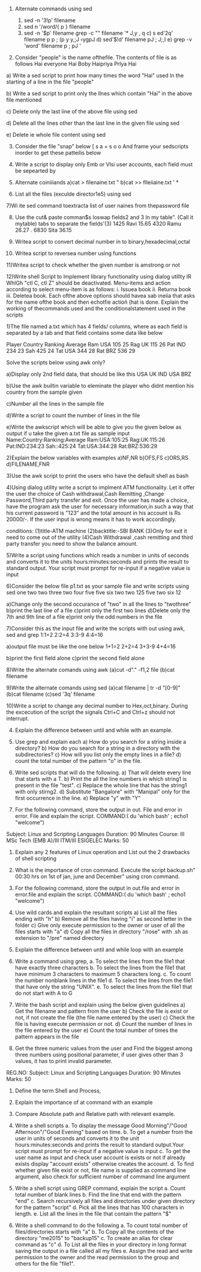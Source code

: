
1) Alternate commands using sed
	1) sed -n '3!p' filename
	2) sed n '/word/{
		p
		} filename
	3) sed -n '$p' filename 
grep -c "" filename '* J,y , q
c) s
ed'2q' filename p p ; (p y y,;J ‹ygpJ
d) sed'$!d' filename pJ ; J;,I
e) grep -v 'word' filename p ; pJ '

2) Consider "people" is the name ofthefile. The contents of file is as follows
Hai everyone
Hai Boby
Haipriya
Prlya Hai

a) Write a sed script to print how many times the word "Hai" used ln the starting of a line in the file "people"

b) Write a sed script to print only the llnes which contain "Hai" in the above file mentioned

c) Delete only the last line of the above file using sed

d) Delete all the lines other than the last line in the given file using sed

e) Delete ie whole file content using sed

3) Consider the file "snap" below
[ s a + s o o
And frame your sedscripts inorder to get these patteilis below

4) Write a script to display only Emb or Vlsi user accounts, each field must be sepearted by

5) Alternate coiniiiands
a)cat > filenaine.txt "
b)cat >> flleiiaine.txt ' * 

6) List all the files (exculde director1e5) using sed

7)Wi ite sed command toextracta list of user naines from thepassword file

8) Use the cut& paste comman$s loswap fields2 and 3 ln my table". (Call it mytable) tabs to separate the fields'(3)
1425 Ravi 15.65
4320 Ramu 26.27
. 6830 Sita 36.15

9) Writea script to convert decimal number in to binary,hexadecimal,octal

10) Writea script to reversea number using functions

11)Writea script to check whether the given number is amstrong or not

12)Write shell Script to lmplement library functionality using dialog utillty lR WhlGh "ctl C, ctl Z" should be deactivated.
Menu-items and action according to select menu-item is as follows:
i. Issuea book
ii. Returna book
iii. Deletea book.
Each ofthe above options should havea sab ineiia that asks for the name ofthe book and then echotfie actioñ (hat is done. Explain the working of thecommands used and the conditionalstatement used in the scripts

1)The file named a.txt which has 4 fields/ columns, where as each field is separated by a tab and
that field contains some data like below

Player Country Ranking Average
Ram USA 105 25
Rag UK 115 26
Pat IND 234 23
Sah  425 24
Tat USA 344 28
Rat BRZ 536 29

Solve the scripts below using awk only?

a)Display only 2nd field data, that should be like this
USA
UK
IND
USA
BRZ

b)Use the awk builtin variable to eleminate the player who didnt mention his country from the
sample given

c)Number all the lines in the sample file

d)Write a script to count the number of lines in the file

e)Write the awkscript which will be able to give you the given below as output if u take the given
a.txt file as sample input
Name:Country:Ranking:Average
Ram:USA:105:25
Rag:UK:115:26
Pat:IND:234:23
Sah::425:24
Tat:USA:344:28
Rat:BRZ:536:29

2)Explain the below variables with examples
a)NF,NR b)OFS,FS c)ORS,RS d)FILENAME,FNR

3)Use the awk script to print the users who have the default shell as bash

4)Using dialog utility write a script to implment ATM functionality. Let it offer the user the
choice of Cash withdrawal,Cash Remitting ,Change Password,Third party transfer and exit. Once
the user has made a choice, have the program ask the user for necessary information,in such a
way that his current password is "123" and the total amount in his account is Rs 20000/-. If the
user input is wrong means it has to work accordingly.

conditions:
(1)title-ATM machine
(2)backtitle:-SBI BANK
(3)Only for exit it need to come out of the utility
(4)Cash Withdrawal ,cash remitting and third party transfer you need to show the balance amount.

5)Write a script using functions which reads a number in units of seconds and converts it to the
units hours:minutes:seconds and prints the result to standard output.
Your script must prompt for re-input if a negative value is input

6)Consider the below file p1.txt as your sample file and write scripts using sed
one two two three
two four five
five six two two
125
five two six
12

a)Change only the second occurance of "two" in all the lines to "twothree"
b)print the last line of a file
c)print only the first two lines
d)Delete only the 7th and 9th line of a file
e)print only the odd numbers in the file

7)Consider this as the input file and write the scripts with out using awk, sed and grep
1:1=2
2:2=4
3:3-9
4:4=16

a)output file must be like the one below
1+1=2
2+2=4
3+3-9
4+4=16

b)print the first field alone
c)print the second field alone

8)Write the alternate comands using awk
(a)cut -d"." -f1,2 file
(b)cat filename

9)Write the alternate comands using sed
(a)cat filename | tr -d "[0-9]"
(b)cat filename
(c)sed '3q' filename

10)Write a script to change any decimal number to Hex,oct,binary. During the excecution of the
script the signals Ctrl+C and Ctrl+z should not interrupt.

4. Explain the difference between until and while with an example.

5. Use grep and explain each
a) How do you search for a string inside a directory?
b) How do you search for a string in a directory with the subdirectories?
c) How will you list only the empty lines in a file?
d) count the total number of the pattern "o" in the file.

6. Write sed scripts that will do the following.
a) That will delete every line that starts with a T.
b) Print the all the line numbers in which string1 is present in the file "test".
c) Replace the whole line that has the string1 with only stirng2.
d) Substitute "Bangalore" with "Manipal" only for the first occurrence in the line.
e) Replace "y" with "Y"

7. For the following command, store the output in out. File and error in error. File and explain
the script. COMMAND:( du 'which bash' ; echo1 "welcome")

Subject: Linux and Scripting Languages
Duration: 90 Minutes
Course: III MSc Tech (EMB A)/III ITM/III ESIGELEC
Marks: 50

1. Explain any 2 features of Linux operation and List out the 2 drawbacks of shell scripting

2. What is the importance of cron command. Execute the script backup.sh" 00:30 hrs on 1st of jan, june and
December" using cron command.

3. For the following command, store the output in out.file and error in error.file and explain the script.
COMMAND:( du 'which bash' ; echo1 "welcome")

4. Use wild cards and explain the resultant scripts
a) List all the files ending with "h"
b) Remove all the files having "i" as second letter in the folder
c) Give only execute permission to the owner or user of all the files starts with "a"
d) Copy all the files in directory "/rose" with .sh as extension to "/pre" named directory

5. Explain the difference between until and while loop with an example

6. Write a command using grep,
a. To select the lines from the file1 that have exactly three characters
b. To select the lines from the file1 that have minimum 3 characters to maximum 5 characters long.
c. To count the number nonblank lines in the file1
d. To select the lines from the file1 that have only the string "UNIX".
e. To select the lines from the file1 that do not start with A to G

7. Write the bash script and explain using the below given guidelines
a) Get the filename and pattern from the user
b) Check the file is exist or not, if not create the file (the file name entered by the user)
c) Check the file is having execute permission or not.
d) Count the number of lines in the file entered by the user
e) Count the total number of times the pattern appears in the file

8. Get the three numeric values from the user and Find the biggest among three numbers using positional
parameter, if user gives other than 3 values, it has to print invalid parameter.

REG.NO:
Subject: Linux and Scripting Languages
Duration: 90 Minutes
Marks: 50

1. Define the term Shell and Process,

2. Explain the importance of at command with an example

3. Compare Absolute path and Relative path with relevant example.

4. Write a shell scripts
a. To display the message Good Morning"/"Good Afternoon"/"Good Evening" based on
time.
b. To get a number from the user in units of seconds and converts it to the unit
hours:minutes:seconds and prints the result to standard output.Your script must prompt
for re-input if a negative value is input
c. To get the user name as input and check user account is exists or not if already exists
display "account exists" otherwise creates the account.
d. To find whether given file exist or not, file name is supplied as command line argument,
also check for sufficient number of command line argument

5. Write a shell script using GREP command, explain the script
a. Count total number of blank lines
b. Find the line that end with the pattern "end"
c. Search recursively all files and directories under given directory for the pattern "script"
d. Pick all the lines that has 100 characters in length.
e. List all the lines in the file that contain the pattern "$"

6. Write a shell command to do the following
a. To count total number of files/directories starts with "a"
b. To Copy all the contents of the directory "me2015" to "backup15"
c. To create an alias for clear command as "c"
d. To List all the files in your directory in long format saving the output in a file called
all my files
e. Assign the read and write permission to the owner and the read permission to
the group and others for the file "file1".